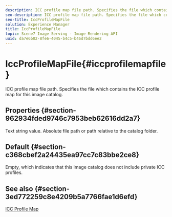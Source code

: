 ```yaml
---
description: ICC profile map file path. Specifies the file which contains the ICC profile map for this image catalog.
seo-description: ICC profile map file path. Specifies the file which contains the ICC profile map for this image catalog.
seo-title: IccProfileMapFile
solution: Experience Manager
title: IccProfileMapFile
topic: Scene7 Image Serving - Image Rendering API
uuid: da7e6b02-8fe6-4045-b4c5-b46d7bdd6ee2
---
```


# IccProfileMapFile{#iccprofilemapfile}

ICC profile map file path. Specifies the file which contains the ICC profile map for this image catalog.

## Properties {#section-962934fded9746c7953beb62616dd2a7}

Text string value. Absolute file path or path relative to the catalog folder.

## Default {#section-c368cbef2a24435ea97cc7c83bbe2ce8}

Empty, which indicates that this image catalog does not include private ICC profiles.

## See also {#section-3ed772259c8e4209b5a7766fae1d6efd}

[ICC Profile Map](../../../../../is-api/image-catalog/image-serving-api-ref/c-image-catalog-reference/c-icc-profile-map-reference/c-icc-profile-map-reference.md#concept-57b9148ce55249cd825cb7ee19ed057c) 
